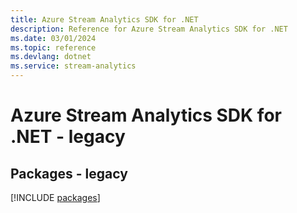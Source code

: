 ```yaml
---
title: Azure Stream Analytics SDK for .NET
description: Reference for Azure Stream Analytics SDK for .NET
ms.date: 03/01/2024
ms.topic: reference
ms.devlang: dotnet
ms.service: stream-analytics
---
```

# Azure Stream Analytics SDK for .NET - legacy
## Packages - legacy
[!INCLUDE [packages](stream-analytics-index.md)]